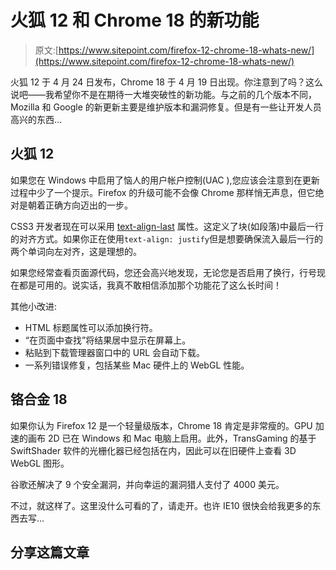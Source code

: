 # 火狐 12 和 Chrome 18 的新功能

> 原文:[https://www.sitepoint.com/firefox-12-chrome-18-whats-new/](https://www.sitepoint.com/firefox-12-chrome-18-whats-new/)

火狐 12 于 4 月 24 日发布，Chrome 18 于 4 月 19 日出现。你注意到了吗？这么说吧——我希望你不是在期待一大堆突破性的新功能。与之前的几个版本不同，Mozilla 和 Google 的新更新主要是维护版本和漏洞修复。但是有一些让开发人员高兴的东西…

## 火狐 12

如果您在 Windows 中启用了恼人的用户帐户控制(UAC ),您应该会注意到在更新过程中少了一个提示。Firefox 的升级可能不会像 Chrome 那样悄无声息，但它绝对是朝着正确方向迈出的一步。

CSS3 开发者现在可以采用 [text-align-last](https://developer.mozilla.org/en/CSS/text-align-last) 属性。这定义了块(如段落)中最后一行的对齐方式。如果你正在使用`text-align: justify`但是想要确保流入最后一行的两个单词向左对齐，这是理想的。

如果您经常查看页面源代码，您还会高兴地发现，无论您是否启用了换行，行号现在都是可用的。说实话，我真不敢相信添加那个功能花了这么长时间！

其他小改进:

*   HTML 标题属性可以添加换行符。
*   “在页面中查找”将结果居中显示在屏幕上。
*   粘贴到下载管理器窗口中的 URL 会自动下载。
*   一系列错误修复，包括某些 Mac 硬件上的 WebGL 性能。

## 铬合金 18

如果你认为 Firefox 12 是一个轻量级版本，Chrome 18 肯定是非常瘦的。GPU 加速的画布 2D 已在 Windows 和 Mac 电脑上启用。此外，TransGaming 的基于 SwiftShader 软件的光栅化器已经包括在内，因此可以在旧硬件上查看 3D WebGL 图形。

谷歌还解决了 9 个安全漏洞，并向幸运的漏洞猎人支付了 4000 美元。

不过，就这样了。这里没什么可看的了，请走开。也许 IE10 很快会给我更多的东西去写…

## 分享这篇文章
